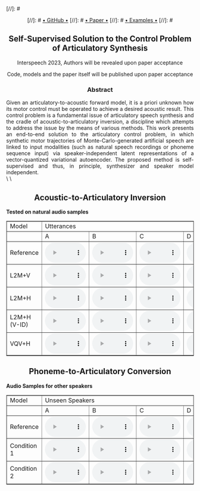 

[//]: #      <center>
[//]: #        <a href="" class="btn2">• GitHub •</a>
[//]: #       <a href="" class="btn2">• Paper •</a></li>
[//]: #       <a href="" class="btn2">• Examples •</a></li>
[//]: #      </center>

<div style="text-align: center;">
<h2><b>Self-Supervised Solution to the Control Problem of Articulatory Synthesis</b></h2>
<p> Interspeech 2023, Authors will be revealed upon paper acceptance </p>
<p> Code, models and the paper itself will be published upon paper acceptance </p>
</div>


<div style="text-align: center;">
<h3>Abstract</h3>
</div>
<div style="text-align: justify"> 
Given an articulatory-to-acoustic forward model, it is a priori unknown how its motor control must be operated to achieve a desired acoustic result. This control problem is a fundamental issue of articulatory speech synthesis and the cradle of acoustic-to-articulatory inversion, a discipline which attempts to address the issue by the means of various methods. This work presents an end-to-end solution to the articulatory control problem, in which synthetic motor trajectories of Monte-Carlo-generated artificial speech are linked to input modalities (such as natural speech recordings or phoneme sequence input) via speaker-independent latent representations of a vector-quantized variational autoencoder. The proposed method is self-supervised and thus, in principle, synthesizer and speaker model independent.
</div>
\
\


<div style="text-align: center;">
<h2>Acoustic-to-Articulatory Inversion</h2>
</div>

<p><b>Tested on natural audio samples</b></p>

<table border="1">
<tr><td>Model</td><td colspan="12">Utterances </td></tr>
<tr>
  <td></td>
	<td>A</td><td>B</td><td>C</td><td>D</td>
	<td>E</td><td>F</td><td>G</td><td>1</td>
	<td>2</td><td>3</td>
</tr>


<tr><td>Reference</td>
  <td><audio controls style="width: 110px;" src="audio_examples/nat/k61be011.wav"></audio></td>
  <td><audio controls style="width: 110px;" src="audio_examples/nat/k61be018.wav"></audio></td>
  <td><audio controls style="width: 110px;" src="audio_examples/nat/k61be023.wav"></audio></td>
  <td><audio controls style="width: 110px;" src="audio_examples/nat/k61be030.wav"></audio></td>
  <td><audio controls style="width: 110px;" src="audio_examples/nat/k61be037.wav"></audio></td>
  <td><audio controls style="width: 110px;" src="audio_examples/nat/k61be061.wav"></audio></td>
  <td><audio controls style="width: 110px;" src="audio_examples/nat/k62be005.wav"></audio></td>
  <td><audio controls style="width: 110px;" src="audio_examples/nat/k62be024.wav"></audio></td>
  <td><audio controls style="width: 110px;" src="audio_examples/nat/k62be086.wav"></audio></td>
  <td><audio controls style="width: 110px;" src="audio_examples/nat/k62be095.wav"></audio></td>
  <td><audio controls style="width: 110px;" src="audio_examples/nat/k65be002.wav"></audio></td>
  <td><audio controls style="width: 110px;" src="audio_examples/nat/k65be013.wav"></audio></td>
  <td><audio controls style="width: 110px;" src="audio_examples/nat/k65be017.wav"></audio></td>
  <td><audio controls style="width: 110px;" src="audio_examples/nat/k65be075.wav"></audio></td>
  <td><audio controls style="width: 110px;" src="audio_examples/nat/k65be077.wav"></audio></td>
  <td><audio controls style="width: 110px;" src="audio_examples/nat/k66be008.wav"></audio></td>
  <td><audio controls style="width: 110px;" src="audio_examples/nat/k66be041.wav"></audio></td>
  <td><audio controls style="width: 110px;" src="audio_examples/nat/k66be060.wav"></audio></td>
  <td><audio controls style="width: 110px;" src="audio_examples/nat/k66be062.wav"></audio></td>
  <td><audio controls style="width: 110px;" src="audio_examples/nat/k66be063.wav"></audio></td>
</tr>
<tr><td>L2M+V</td>
  <td><audio controls style="width: 110px;" src="audio_examples/l2m/k61be011.wav"></audio></td>
  <td><audio controls style="width: 110px;" src="audio_examples/l2m/k61be018.wav"></audio></td>
  <td><audio controls style="width: 110px;" src="audio_examples/l2m/k61be023.wav"></audio></td>
  <td><audio controls style="width: 110px;" src="audio_examples/l2m/k61be030.wav"></audio></td>
  <td><audio controls style="width: 110px;" src="audio_examples/l2m/k61be037.wav"></audio></td>
  <td><audio controls style="width: 110px;" src="audio_examples/l2m/k61be061.wav"></audio></td>
  <td><audio controls style="width: 110px;" src="audio_examples/l2m/k62be005.wav"></audio></td>
  <td><audio controls style="width: 110px;" src="audio_examples/l2m/k62be024.wav"></audio></td>
  <td><audio controls style="width: 110px;" src="audio_examples/l2m/k62be086.wav"></audio></td>
  <td><audio controls style="width: 110px;" src="audio_examples/l2m/k62be095.wav"></audio></td>
  <td><audio controls style="width: 110px;" src="audio_examples/l2m/k65be002.wav"></audio></td>
  <td><audio controls style="width: 110px;" src="audio_examples/l2m/k65be013.wav"></audio></td>
  <td><audio controls style="width: 110px;" src="audio_examples/l2m/k65be017.wav"></audio></td>
  <td><audio controls style="width: 110px;" src="audio_examples/l2m/k65be075.wav"></audio></td>
  <td><audio controls style="width: 110px;" src="audio_examples/l2m/k65be077.wav"></audio></td>
  <td><audio controls style="width: 110px;" src="audio_examples/l2m/k66be008.wav"></audio></td>
  <td><audio controls style="width: 110px;" src="audio_examples/l2m/k66be041.wav"></audio></td>
  <td><audio controls style="width: 110px;" src="audio_examples/l2m/k66be060.wav"></audio></td>
  <td><audio controls style="width: 110px;" src="audio_examples/l2m/k66be062.wav"></audio></td>
  <td><audio controls style="width: 110px;" src="audio_examples/l2m/k66be063.wav"></audio></td>
</tr>
<tr><td>L2M+H</td>
  <td><audio controls style="width: 110px;" src="audio_examples/l2m_m2l/KIEL61_k61be011_generated_e2e.wav"></audio></td>
  <td><audio controls style="width: 110px;" src="audio_examples/l2m_m2l/KIEL61_k61be018_generated_e2e.wav"></audio></td>
  <td><audio controls style="width: 110px;" src="audio_examples/l2m_m2l/KIEL61_k61be023_generated_e2e.wav"></audio></td>
  <td><audio controls style="width: 110px;" src="audio_examples/l2m_m2l/KIEL61_k61be030_generated_e2e.wav"></audio></td>
  <td><audio controls style="width: 110px;" src="audio_examples/l2m_m2l/KIEL61_k61be037_generated_e2e.wav"></audio></td>
  <td><audio controls style="width: 110px;" src="audio_examples/l2m_m2l/KIEL61_k61be061_generated_e2e.wav"></audio></td>
  <td><audio controls style="width: 110px;" src="audio_examples/l2m_m2l/KIEL62_k62be005_generated_e2e.wav"></audio></td>
  <td><audio controls style="width: 110px;" src="audio_examples/l2m_m2l/KIEL62_k62be024_generated_e2e.wav"></audio></td>
  <td><audio controls style="width: 110px;" src="audio_examples/l2m_m2l/KIEL62_k62be086_generated_e2e.wav"></audio></td>
  <td><audio controls style="width: 110px;" src="audio_examples/l2m_m2l/KIEL62_k62be095_generated_e2e.wav"></audio></td>
  <td><audio controls style="width: 110px;" src="audio_examples/l2m_m2l/KIEL65_k65be002_generated_e2e.wav"></audio></td>
  <td><audio controls style="width: 110px;" src="audio_examples/l2m_m2l/KIEL65_k65be013_generated_e2e.wav"></audio></td>
  <td><audio controls style="width: 110px;" src="audio_examples/l2m_m2l/KIEL65_k65be017_generated_e2e.wav"></audio></td>
  <td><audio controls style="width: 110px;" src="audio_examples/l2m_m2l/KIEL65_k65be075_generated_e2e.wav"></audio></td>
  <td><audio controls style="width: 110px;" src="audio_examples/l2m_m2l/KIEL65_k65be077_generated_e2e.wav"></audio></td>
  <td><audio controls style="width: 110px;" src="audio_examples/l2m_m2l/KIEL66_k66be008_generated_e2e.wav"></audio></td>
  <td><audio controls style="width: 110px;" src="audio_examples/l2m_m2l/KIEL66_k66be041_generated_e2e.wav"></audio></td>
  <td><audio controls style="width: 110px;" src="audio_examples/l2m_m2l/KIEL66_k66be060_generated_e2e.wav"></audio></td>
  <td><audio controls style="width: 110px;" src="audio_examples/l2m_m2l/KIEL66_k66be062_generated_e2e.wav"></audio></td>
  <td><audio controls style="width: 110px;" src="audio_examples/l2m_m2l/KIEL66_k66be063_generated_e2e.wav"></audio></td>
</tr>
<tr><td>L2M+H (V-ID)</td>
  <td><audio controls style="width: 110px;" src="audio_examples/l2m_m2l_mc_id/k61be011.wav"></audio></td>
  <td><audio controls style="width: 110px;" src="audio_examples/l2m_m2l_mc_id/k61be018.wav"></audio></td>
  <td><audio controls style="width: 110px;" src="audio_examples/l2m_m2l_mc_id/k61be023.wav"></audio></td>
  <td><audio controls style="width: 110px;" src="audio_examples/l2m_m2l_mc_id/k61be030.wav"></audio></td>
  <td><audio controls style="width: 110px;" src="audio_examples/l2m_m2l_mc_id/k61be037.wav"></audio></td>
  <td><audio controls style="width: 110px;" src="audio_examples/l2m_m2l_mc_id/k61be061.wav"></audio></td>
  <td><audio controls style="width: 110px;" src="audio_examples/l2m_m2l_mc_id/k62be005.wav"></audio></td>
  <td><audio controls style="width: 110px;" src="audio_examples/l2m_m2l_mc_id/k62be024.wav"></audio></td>
  <td><audio controls style="width: 110px;" src="audio_examples/l2m_m2l_mc_id/k62be086.wav"></audio></td>
  <td><audio controls style="width: 110px;" src="audio_examples/l2m_m2l_mc_id/k62be095.wav"></audio></td>
  <td><audio controls style="width: 110px;" src="audio_examples/l2m_m2l_mc_id/k65be002.wav"></audio></td>
  <td><audio controls style="width: 110px;" src="audio_examples/l2m_m2l_mc_id/k65be013.wav"></audio></td>
  <td><audio controls style="width: 110px;" src="audio_examples/l2m_m2l_mc_id/k65be017.wav"></audio></td>
  <td><audio controls style="width: 110px;" src="audio_examples/l2m_m2l_mc_id/k65be075.wav"></audio></td>
  <td><audio controls style="width: 110px;" src="audio_examples/l2m_m2l_mc_id/k65be077.wav"></audio></td>
  <td><audio controls style="width: 110px;" src="audio_examples/l2m_m2l_mc_id/k66be008.wav"></audio></td>
  <td><audio controls style="width: 110px;" src="audio_examples/l2m_m2l_mc_id/k66be041.wav"></audio></td>
  <td><audio controls style="width: 110px;" src="audio_examples/l2m_m2l_mc_id/k66be060.wav"></audio></td>
  <td><audio controls style="width: 110px;" src="audio_examples/l2m_m2l_mc_id/k66be062.wav"></audio></td>
  <td><audio controls style="width: 110px;" src="audio_examples/l2m_m2l_mc_id/k66be063.wav"></audio></td>
</tr>
<tr><td>VQV+H</td>
  <td><audio controls style="width: 110px;" src="audio_examples/vqvae/KIEL61_k61be011_generated_e2e.wav"></audio></td>
  <td><audio controls style="width: 110px;" src="audio_examples/vqvae/KIEL61_k61be018_generated_e2e.wav"></audio></td>
  <td><audio controls style="width: 110px;" src="audio_examples/vqvae/KIEL61_k61be023_generated_e2e.wav"></audio></td>
  <td><audio controls style="width: 110px;" src="audio_examples/vqvae/KIEL61_k61be030_generated_e2e.wav"></audio></td>
  <td><audio controls style="width: 110px;" src="audio_examples/vqvae/KIEL61_k61be037_generated_e2e.wav"></audio></td>
  <td><audio controls style="width: 110px;" src="audio_examples/vqvae/KIEL61_k61be061_generated_e2e.wav"></audio></td>
  <td><audio controls style="width: 110px;" src="audio_examples/vqvae/KIEL62_k62be005_generated_e2e.wav"></audio></td>
  <td><audio controls style="width: 110px;" src="audio_examples/vqvae/KIEL62_k62be024_generated_e2e.wav"></audio></td>
  <td><audio controls style="width: 110px;" src="audio_examples/vqvae/KIEL62_k62be086_generated_e2e.wav"></audio></td>
  <td><audio controls style="width: 110px;" src="audio_examples/vqvae/KIEL62_k62be095_generated_e2e.wav"></audio></td>
  <td><audio controls style="width: 110px;" src="audio_examples/vqvae/KIEL65_k65be002_generated_e2e.wav"></audio></td>
  <td><audio controls style="width: 110px;" src="audio_examples/vqvae/KIEL65_k65be013_generated_e2e.wav"></audio></td>
  <td><audio controls style="width: 110px;" src="audio_examples/vqvae/KIEL65_k65be017_generated_e2e.wav"></audio></td>
  <td><audio controls style="width: 110px;" src="audio_examples/vqvae/KIEL65_k65be075_generated_e2e.wav"></audio></td>
  <td><audio controls style="width: 110px;" src="audio_examples/vqvae/KIEL65_k65be077_generated_e2e.wav"></audio></td>
  <td><audio controls style="width: 110px;" src="audio_examples/vqvae/KIEL66_k66be008_generated_e2e.wav"></audio></td>
  <td><audio controls style="width: 110px;" src="audio_examples/vqvae/KIEL66_k66be041_generated_e2e.wav"></audio></td>
  <td><audio controls style="width: 110px;" src="audio_examples/vqvae/KIEL66_k66be060_generated_e2e.wav"></audio></td>
  <td><audio controls style="width: 110px;" src="audio_examples/vqvae/KIEL66_k66be062_generated_e2e.wav"></audio></td>
  <td><audio controls style="width: 110px;" src="audio_examples/vqvae/KIEL66_k66be063_generated_e2e.wav"></audio></td>
</tr>


</table>

<div style="text-align: center;">
<h2>Phoneme-to-Articulatory Conversion</h2>
</div>

<p><b>Audio Samples for other speakers</b></p>

<table border="1">
<tr><td>Model</td><td colspan="12">Unseen Speakers </td></tr>
<tr>
  <td></td>
 
  <td>A</td><td>B</td><td>C</td><td>D</td>
  <td>E</td><td>F</td><td>G</td><td>1</td>
  <td>2</td><td>3</td>
</tr>


<tr><td>Reference</td>
  <td><audio controls style="width: 110px;" src="audio_examples/.wav"></audio></td>
  <td><audio controls style="width: 110px;" src="audio_examples/.wav"></audio></td>
  <td><audio controls style="width: 110px;" src="audio_examples/.wav"></audio></td>
  <td><audio controls style="width: 110px;" src="audio_examples/.wav"></audio></td>
  <td><audio controls style="width: 110px;" src="audio_examples/.wav"></audio></td>
  <td><audio controls style="width: 110px;" src="audio_examples/.wav"></audio></td>
  <td><audio controls style="width: 110px;" src="audio_examples/.wav"></audio></td>
  <td><audio controls style="width: 110px;" src="audio_examples/.wav"></audio></td>
  <td><audio controls style="width: 110px;" src="audio_examples/.wav"></audio></td>
  <td><audio controls style="width: 110px;" src="audio_examples/.wav"></audio></td>
</tr>
<tr><td>Condition 1</td>
  <td><audio controls style="width: 110px;" src="audio_examples/.wav"></audio></td>
  <td><audio controls style="width: 110px;" src="audio_examples/.wav"></audio></td>
  <td><audio controls style="width: 110px;" src="audio_examples/.wav"></audio></td>
  <td><audio controls style="width: 110px;" src="audio_examples/.wav"></audio></td>
  <td><audio controls style="width: 110px;" src="audio_examples/.wav"></audio></td>
  <td><audio controls style="width: 110px;" src="audio_examples/.wav"></audio></td>
  <td><audio controls style="width: 110px;" src="audio_examples/.wav"></audio></td>
  <td><audio controls style="width: 110px;" src="audio_examples/.wav"></audio></td>
  <td><audio controls style="width: 110px;" src="audio_examples/.wav"></audio></td>
  <td><audio controls style="width: 110px;" src="audio_examples/.wav"></audio></td>
</tr>
<tr><td>Condition 2</td>
  <td><audio controls style="width: 110px;" src="audio_examples/.wav"></audio></td>
  <td><audio controls style="width: 110px;" src="audio_examples/.wav"></audio></td>
  <td><audio controls style="width: 110px;" src="audio_examples/.wav"></audio></td>
  <td><audio controls style="width: 110px;" src="audio_examples/.wav"></audio></td>
  <td><audio controls style="width: 110px;" src="audio_examples/.wav"></audio></td>
  <td><audio controls style="width: 110px;" src="audio_examples/.wav"></audio></td>
  <td><audio controls style="width: 110px;" src="audio_examples/.wav"></audio></td>
  <td><audio controls style="width: 110px;" src="audio_examples/.wav"></audio></td>
  <td><audio controls style="width: 110px;" src="audio_examples/.wav"></audio></td>
  <td><audio controls style="width: 110px;" src="audio_examples/.wav"></audio></td>
</tr>


</table>


